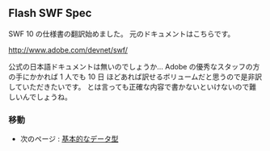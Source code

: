 ## Flash SWF Spec
SWF 10 の仕様書の翻訳始めました。
元のドキュメントはこちらです。

http://www.adobe.com/devnet/swf/

公式の日本語ドキュメントは無いのでしょうか…
Adobe の優秀なスタッフの方の手にかかれば 1 人でも 10 日 ほどあれば訳せるボリュームだと思うので是非訳していただきたいです。
とは言っても正確な内容で書かないといけないので難しいんでしょうね。

### 移動

- 次のページ : [基本的なデータ型](../../wiki/基本的なデータ型)

